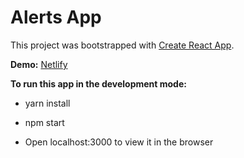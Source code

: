 # Alerts App
This project was bootstrapped with [Create React App](https://github.com/facebook/create-react-app).

**Demo:** [Netlify](https://alerts-app.netlify.com)

**To run this app in the development mode:**

* yarn install 

* npm start

* Open localhost:3000 to view it in the browser
